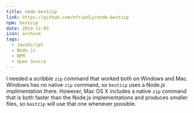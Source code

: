 ```yaml
---
title: node-bestzip
link: https://github.com/nfriedly/node-bestzip
npm: bestzip
date: 2014-11-05
icon: archive
tags:
  - JavaScript
  - Node.js
  - NPM
  - Open Source
---
```


I needed a scribble `zip` command that worked both on Windows and Mac. 
Windows has no native `zip` command, so `bestzip` uses a Node.js implimentation there.
However, Mac OS X includes a native `zip` command that is both faster than the Node.js implementations and produces smaller files, 
so `bestzip` will use that one whenever possible.